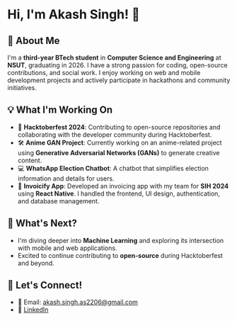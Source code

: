 # Hi, I'm Akash Singh! 👋

## 🚀 About Me
I'm a **third-year BTech student** in **Computer Science and Engineering** at **NSUT**, graduating in 2026. I have a strong passion for coding, open-source contributions, and social work. I enjoy working on web and mobile development projects and actively participate in hackathons and community initiatives.

## 💡 What I'm Working On
- 🎉 **Hacktoberfest 2024**: Contributing to open-source repositories and collaborating with the developer community during Hacktoberfest.
- 🛠 **Anime GAN Project**: Currently working on an anime-related project using **Generative Adversarial Networks (GANs)** to generate creative content.
- 💻 **WhatsApp Election Chatbot**: A chatbot that simplifies election information and details for users.
- 📲 **Invoicify App**: Developed an invoicing app with my team for **SIH 2024** using **React Native**. I handled the frontend, UI design, authentication, and database management.

## 🌱 What's Next?
- I'm diving deeper into **Machine Learning** and exploring its intersection with mobile and web applications.
- Excited to continue contributing to **open-source** during Hacktoberfest and beyond.

## 💬 Let's Connect!
- 📧 Email: akash.singh.as2206@gmail.com
- 💼 [LinkedIn](https://www.linkedin.com/in/akash-singh-as2206/)
